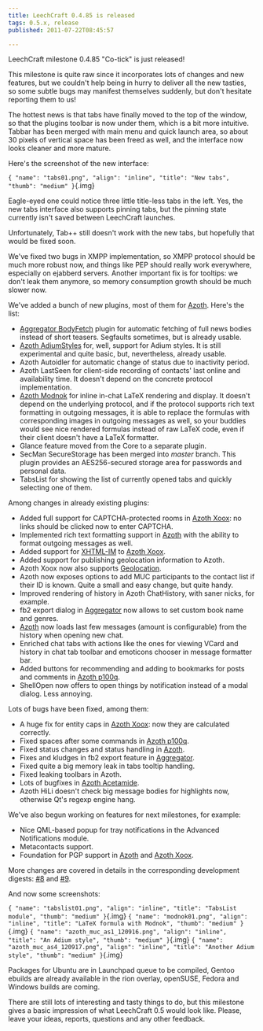 ```yaml
---
title: LeechCraft 0.4.85 is released
tags: 0.5.x, release
published: 2011-07-22T08:45:57

---
```


LeechCraft milestone 0.4.85 "Co-tick" is just released!

This milestone is quite raw since it incorporates lots of changes and
new features, but we couldn't help being in hurry to deliver all the new
tasties, so some subtle bugs may manifest themselves suddenly, but don't
hesitate reporting them to us!

The hottest news is that tabs have finally moved to the top of the
window, so that the plugins toolbar is now under them, which is a bit
more intuitive. Tabbar has been merged with main menu and quick launch
area, so about 30 pixels of vertical space has been freed as well, and
the interface now looks cleaner and more mature.

Here's the screenshot of the new interface:

`{ "name": "tabs01.png", "align": "inline", "title": "New tabs", "thumb": "medium" }`{.img}

Eagle-eyed one could notice three little title-less tabs in the left.
Yes, the new tabs interface also supports pinning tabs, but the pinning
state currently isn't saved between LeechCraft launches.

Unfortunately, Tab++ still doesn't work with the new tabs, but hopefully
that would be fixed soon.

We've fixed two bugs in XMPP implementation, so XMPP protocol should be
much more robust now, and things like PEP should really work everywhere,
especially on ejabberd servers. Another important fix is for tooltips:
we don't leak them anymore, so memory consumption growth should be much
slower now.

We've added a bunch of new plugins, most of them for
[Azoth](/plugins-azoth). Here's the list:

- [Aggregator BodyFetch](/plugins-aggregator-bodyfetch) plugin for
  automatic fetching of full news bodies instead of short teasers.
  Segfaults sometimes, but is already usable.
- [Azoth AdiumStyles](/plugins-azoth-adiumstyles) for, well, support
  for Adium styles. It is still experimental and quite basic, but,
  nevertheless, already usable.
- Azoth Autoidler for automatic change of status due to
  inactivity period.
- Azoth LastSeen for client-side recording of contacts' last online
  and availability time. It doesn't depend on the concrete
  protocol implementation.
- [Azoth Modnok](/plugins-azoth-modnok) for inline in-chat LaTeX
  rendering and display. It doesn't depend on the underlying protocol,
  and if the protocol supports rich text formatting in outgoing
  messages, it is able to replace the formulas with corresponding
  images in outgoing messages as well, so your buddies would see nice
  rendered formulas instead of raw LaTeX code, even if their client
  doesn't have a LaTeX formatter.
- Glance feature moved from the Core to a separate plugin.
- SecMan SecureStorage has been merged into *master* branch. This
  plugin provides an AES256-secured storage area for passwords and
  personal data.
- TabsList for showing the list of currently opened tabs and quickly
  selecting one of them.

Among changes in already existing plugins:

- Added full support for CAPTCHA-protected rooms in [Azoth
  Xoox](/plugins-azoth-xoox): no links should be clicked now to
  enter CAPTCHA.
- Implemented rich text formatting support in [Azoth](/plugins-azoth)
  with the ability to format outgoing messages as well.
- Added support for
  [XHTML-IM](http://xmpp.org/extensions/xep-0071.html) to [Azoth
  Xoox](/plugins-azoth-xoox).
- Added support for publishing geolocation information to Azoth.
- Azoth Xoox now also supports
  [Geolocation](http://xmpp.org/extensions/xep-0080.html).
- Azoth now exposes options to add MUC participants to the contact
  list if their ID is known. Quite a small and easy change, but
  quite handy.
- Improved rendering of history in Azoth ChatHistory, with saner
  nicks, for example.
- fb2 export dialog in [Aggregator](/plugins-aggregator) now allows to
  set custom book name and genres.
- [Azoth](/plugins-azoth) now loads last few messages (amount
  is configurable) from the history when opening new chat.
- Enriched chat tabs with actions like the ones for viewing VCard and
  history in chat tab toolbar and emoticons chooser in message
  formatter bar.
- Added buttons for recommending and adding to bookmarks for posts and
  comments in [Azoth p100q](/plugins-azoth-p100q).
- ShellOpen now offers to open things by notification instead of a
  modal dialog. Less annoying.

Lots of bugs have been fixed, among them:

- A huge fix for entity caps in [Azoth Xoox](/plugins-azoth-xoox): now
  they are calculated correctly.
- Fixed spaces after some commands in [Azoth
  p100q](/plugins-azoth-p100q).
- Fixed status changes and status handling in [Azoth](/plugins-azoth).
- Fixes and kludges in fb2 export feature in
  [Aggregator](/plugins-aggregator).
- Fixed quite a big memory leak in tabs tooltip handling.
- Fixed leaking toolbars in Azoth.
- Lots of bugfixes in [Azoth Acetamide](/plugins-azoth-acetamide).
- Azoth HiLi doesn't check big message bodies for highlights now,
  otherwise Qt's regexp engine hang.

We've also begun working on features for next milestones, for example:

- Nice QML-based popup for tray notifications in the Advanced
  Notifications module.
- Metacontacts support.
- Foundation for PGP support in [Azoth](/plugins-azoth) and [Azoth
  Xoox](/plugins-azoth-xoox).

More changes are covered in details in the corresponding development
digests: [\#8](/devel-digest-8) and [\#9](/devel-digest-9).

And now some screenshots:

`{ "name": "tabslist01.png", "align": "inline", "title": "TabsList module", "thumb": "medium" }`{.img}
`{ "name": "modnok01.png", "align": "inline", "title": "LaTeX formula with Modnok", "thumb": "medium" }`{.img}
`{ "name": "azoth_muc_as1_120916.png", "align": "inline", "title": "An Adium style", "thumb": "medium" }`{.img}
`{ "name": "azoth_muc_as4_120917.png", "align": "inline", "title": "Another Adium style", "thumb": "medium" }`{.img}

Packages for Ubuntu are in Launchpad queue to be compiled, Gentoo
ebuilds are already available in the rion overlay, openSUSE, Fedora and
Windows builds are coming.

There are still lots of interesting and tasty things to do, but this
milestone gives a basic impression of what LeechCraft 0.5 would look
like. Please, leave your ideas, reports, questions and any other
feedback.
